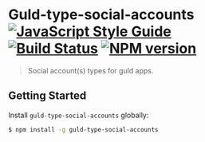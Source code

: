 # Guld-type-social-accounts [![JavaScript Style Guide](https://cdn.rawgit.com/feross/standard/master/badge.svg)](https://github.com/feross/standard) [![Build Status](https://secure.travis-ci.org/isysd/guld-type-social-accounts.png?branch=master)](https://travis-ci.org/isysd/guld-type-social-accounts) [![NPM version](https://img.shields.io/npm/v/guld-type-social-accounts.svg)](http://badges.enytc.com/for/npm/guld-type-social-accounts)

> Social account(s) types for guld apps.


## Getting Started

Install `guld-type-social-accounts` globally:

```bash
$ npm install -g guld-type-social-accounts
```
